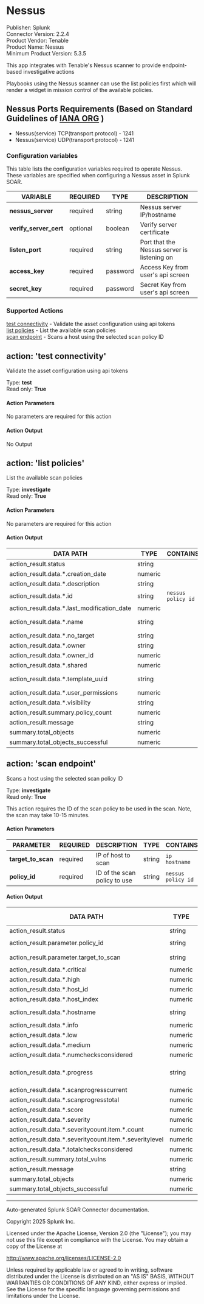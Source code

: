 # Nessus

Publisher: Splunk \
Connector Version: 2.2.4 \
Product Vendor: Tenable \
Product Name: Nessus \
Minimum Product Version: 5.3.5

This app integrates with Tenable's Nessus scanner to provide endpoint-based investigative actions

Playbooks using the Nessus scanner can use the list policies first which will render a widget in
mission control of the available policies.

## Nessus Ports Requirements (Based on Standard Guidelines of [IANA ORG](https://www.iana.org/assignments/service-names-port-numbers/service-names-port-numbers.xhtml) )

- Nessus(service) TCP(transport protocol) - 1241
- Nessus(service) UDP(transport protocol) - 1241

### Configuration variables

This table lists the configuration variables required to operate Nessus. These variables are specified when configuring a Nessus asset in Splunk SOAR.

VARIABLE | REQUIRED | TYPE | DESCRIPTION
-------- | -------- | ---- | -----------
**nessus_server** | required | string | Nessus server IP/hostname |
**verify_server_cert** | optional | boolean | Verify server certificate |
**listen_port** | required | string | Port that the Nessus server is listening on |
**access_key** | required | password | Access Key from user's api screen |
**secret_key** | required | password | Secret Key from user's api screen |

### Supported Actions

[test connectivity](#action-test-connectivity) - Validate the asset configuration using api tokens \
[list policies](#action-list-policies) - List the available scan policies \
[scan endpoint](#action-scan-endpoint) - Scans a host using the selected scan policy ID

## action: 'test connectivity'

Validate the asset configuration using api tokens

Type: **test** \
Read only: **True**

#### Action Parameters

No parameters are required for this action

#### Action Output

No Output

## action: 'list policies'

List the available scan policies

Type: **investigate** \
Read only: **True**

#### Action Parameters

No parameters are required for this action

#### Action Output

DATA PATH | TYPE | CONTAINS | EXAMPLE VALUES
--------- | ---- | -------- | --------------
action_result.status | string | | success failed |
action_result.data.\*.creation_date | numeric | | 1500907246 |
action_result.data.\*.description | string | | |
action_result.data.\*.id | string | `nessus policy id` | 4 |
action_result.data.\*.last_modification_date | numeric | | 1500907264 |
action_result.data.\*.name | string | | Policy for basic network test - Herman |
action_result.data.\*.no_target | string | | false |
action_result.data.\*.owner | string | | admin |
action_result.data.\*.owner_id | numeric | | 2 |
action_result.data.\*.shared | numeric | | 1 |
action_result.data.\*.template_uuid | string | | 731a8e52-3ea6-a291-ec0a-d2ff0619c19d7bd788d6be818b65 |
action_result.data.\*.user_permissions | numeric | | 128 |
action_result.data.\*.visibility | string | | shared |
action_result.summary.policy_count | numeric | | 1 |
action_result.message | string | | Policy count: 1 |
summary.total_objects | numeric | | 1 |
summary.total_objects_successful | numeric | | 1 |

## action: 'scan endpoint'

Scans a host using the selected scan policy ID

Type: **investigate** \
Read only: **True**

This action requires the ID of the scan policy to be used in the scan. Note, the scan may take 10-15 minutes.

#### Action Parameters

PARAMETER | REQUIRED | DESCRIPTION | TYPE | CONTAINS
--------- | -------- | ----------- | ---- | --------
**target_to_scan** | required | IP of host to scan | string | `ip` `hostname` |
**policy_id** | required | ID of the scan policy to use | string | `nessus policy id` |

#### Action Output

DATA PATH | TYPE | CONTAINS | EXAMPLE VALUES
--------- | ---- | -------- | --------------
action_result.status | string | | success failed |
action_result.parameter.policy_id | string | `nessus policy id` | 4 |
action_result.parameter.target_to_scan | string | `ip` `hostname` | 172.16.54.130 |
action_result.data.\*.critical | numeric | | 1 |
action_result.data.\*.high | numeric | | 4 |
action_result.data.\*.host_id | numeric | | 2 |
action_result.data.\*.host_index | numeric | | 0 |
action_result.data.\*.hostname | string | `ip` `host name` | 172.16.54.130 |
action_result.data.\*.info | numeric | | 71 |
action_result.data.\*.low | numeric | | 2 |
action_result.data.\*.medium | numeric | | 7 |
action_result.data.\*.numchecksconsidered | numeric | | 4139 |
action_result.data.\*.progress | string | | 4139-4139/91296-91296 |
action_result.data.\*.scanprogresscurrent | numeric | | 4139 |
action_result.data.\*.scanprogresstotal | numeric | | 4139 |
action_result.data.\*.score | numeric | | 14791 |
action_result.data.\*.severity | numeric | | 85 |
action_result.data.\*.severitycount.item.\*.count | numeric | | 71 |
action_result.data.\*.severitycount.item.\*.severitylevel | numeric | | 0 |
action_result.data.\*.totalchecksconsidered | numeric | | 4139 |
action_result.summary.total_vulns | numeric | | 14 |
action_result.message | string | | Total vulns: 14 |
summary.total_objects | numeric | | 1 |
summary.total_objects_successful | numeric | | 1 |

______________________________________________________________________

Auto-generated Splunk SOAR Connector documentation.

Copyright 2025 Splunk Inc.

Licensed under the Apache License, Version 2.0 (the "License");
you may not use this file except in compliance with the License.
You may obtain a copy of the License at

http://www.apache.org/licenses/LICENSE-2.0

Unless required by applicable law or agreed to in writing,
software distributed under the License is distributed on an "AS IS" BASIS,
WITHOUT WARRANTIES OR CONDITIONS OF ANY KIND, either express or implied.
See the License for the specific language governing permissions and limitations under the License.
